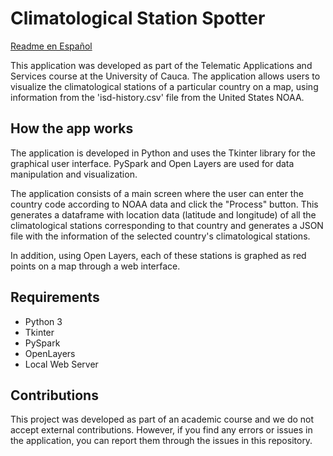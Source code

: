 # Climatological Station Spotter

[Readme en Español](README(es).md)

This application was developed as part of the Telematic Applications and Services course at the University of Cauca. The application allows users to visualize the climatological stations of a particular country on a map, using information from the 'isd-history.csv' file from the United States NOAA.

## How the app works
The application is developed in Python and uses the Tkinter library for the graphical user interface. PySpark and Open Layers are used for data manipulation and visualization.

The application consists of a main screen where the user can enter the country code according to NOAA data and click the "Process" button. This generates a dataframe with location data (latitude and longitude) of all the climatological stations corresponding to that country and generates a JSON file with the information of the selected country's climatological stations.

In addition, using Open Layers, each of these stations is graphed as red points on a map through a web interface.

## Requirements

- Python 3
- Tkinter
- PySpark
- OpenLayers
- Local Web Server

## Contributions
This project was developed as part of an academic course and we do not accept external contributions. However, if you find any errors or issues in the application, you can report them through the issues in this repository.
